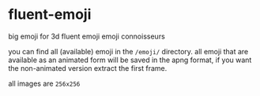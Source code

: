 # fluent-emoji
big emoji for 3d fluent emoji emoji connoisseurs

you can find all (available) emoji in the `/emoji/` directory. all emoji that are available as an animated form will be saved in the apng format, if you want the non-animated version extract the first frame.

all images are `256x256`